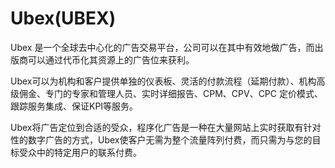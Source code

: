 # Ubex(UBEX)

Ubex 是一个全球去中心化的广告交易平台，公司可以在其中有效地做广告，而出版商可以通过代币化其资源上的广告位来获利。

Ubex可以为机构和客户提供单独的仪表板、灵活的付款流程（延期付款）、机构高级佣金、专门的专家和管理人员、实时详细报告、CPM、CPV、CPC 定价模式、跟踪服务集成、保证KPI等服务。

Ubex将广告定位到合适的受众，程序化广告是一种在大量网站上实时获取有针对性的数字广告的方式，Ubex使客户无需为整个流量阵列付费，而只需为与您的目标受众中的特定用户的联系付费。
